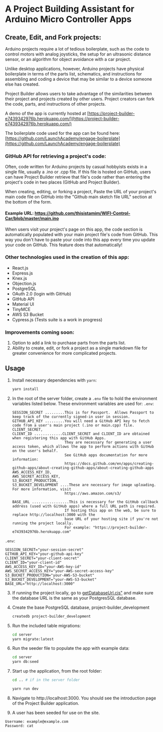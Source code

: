 # A Project Building Assistant for Arduino Micro Controller Apps

## Create, Edit, and Fork projects:

Arduino projects require a lot of tedious boilerplate, such as the code to control motors with analog joysticks, the setup for an ultrasonic distance sensor, or an algorithm for object avoidance with a car project.  

Unlike desktop applications, however, Arduino projects have physical boilerplate in terms of the parts list, schematics, and instructions for assembling and coding a device that may be similar to a device someone else has created.

Project Builder allows users to take advantage of the similarities between their project and projects created by other users.  Project creators can fork the code, parts, and instructions of other projects.

A demo of the app is currently hosted at [https://project-builder-e7439342976b.herokuapp.com/](https://project-builder-e7439342976b.herokuapp.com/)

The boilerplate code used for the app can be found here:
[https://github.com/LaunchAcademy/engage-boilerplate](https://github.com/LaunchAcademy/engage-boilerplate)

### GitHub API for retrieving a project's code:

Often, code written for Arduino projects by casual hobbyists exists in a single file, usually a .ino or .cpp file.  If this file is hosted on GitHub, users can have Project Builder retrieve that file's code rather than entering the project's code in two places (GitHub and Project Builder).

When creating, editing, or forking a project, Paste the URL of your project's main code file on GitHub into the "Github main sketch file URL" section at the bottom of the form.
#### Example URL: https://github.com/thisistamim/WIFI-Control-Car/blob/master/main.ino

When users visit your project's page on this app, the code section is automatically populated with your main project file's code from GitHub. This way you don't have to paste your code into this app every time you update your code on GitHub. This feature does that automatically!


### Other technologies used in the creation of this app:

- React.js
- Express.js
- Knex.js
- Objection.js
- PostgreSQL
- OAuth 2.0 (login with GitHub)
- GitHub API
- Material UI
- TinyMCE
- AWS S3 Bucket
- Cypress.js (Tests suite is a work in progress)

### Improvements coming soon:

1. Option to add a link to purchase parts from the parts list.
2. Ability to create, edit, or fork a project as a single markdown file for greater convenience for more complicated projects.

## Usage

1. Install necessary dependencies with `yarn`:

   ```sh
   yarn install
   ```

2. In the root of the server folder, create a `.env` file to hold the environment variables listed below.  These environment variables are used for:
`.env`:
   ```env
   SESSION_SECRET .........This is for Passport.  Allows Passport to keep track of the currently signed-in user in session.
   GITHUB_API_KEY .........You will need a GitHub API key to fetch code from a user's main project (.ino or main.cpp) file.
   CLIENT_SECRET,
   CLIENT_ID .............CLIENT_SECRET and CLIENT_ID are obtained when registering this app with GitHub Apps.  
                           They are necessary for generating a user access token, which allows the app to perform actions with GitHub on the user's behalf.
                           See GitHub apps documentation for more information:
                           https://docs.github.com/en/apps/creating-github-apps/about-creating-github-apps/about-creating-github-apps 
   AWS_ACCESS_KEY_ID,
   AWS_SECRET_ACCESS_KEY,
   S3_BUCKET_PRODUCTION,
   S3_BUCKET_DEVELOPMENT ....These are necessary for image uploading.  For more information, visit
                           https://aws.amazon.com/s3/
                           
   BASE_URL .................This is necessary for the GitHub callback address (used with GitHub apps) where a full URL path is required.
                           If hosting this app on the web, be sure to replace http://localhost:3000 with the
                           base URL of your hosting site if you're not running the project locally. 
                           For example: "https://project-builder-e7439342976b.herokuapp.com"
   ```

 `.env`:
   ```env
   SESSION_SECRET="your-session-secret"
   GITHUB_API_KEY="your-github-api-key"
   CLIENT_SECRET="your-client-secret"
   CLIENT_ID="your-client-id"
   AWS_ACCESS_KEY_ID="your-AWS-key-id"
   AWS_SECRET_ACCESS_KEY="your-AWS-secret-access-key"
   S3_BUCKET_PRODUCTION="your-AWS-S3-bucket"
   S3_BUCKET_DEVELOPMENT="your-AWS-S3-bucket"
   BASE_URL="http://localhost:3000"
   ```

3. If running the project locally, go to [getDatabaseUrl.cjs"](client/config/getDatabaseUrl.cjs) 
   and make sure the database URL is the same as your PostgresSQL database.


4. Create the base PostgreSQL database, project-builder_development

   ```sh
   createdb project-builder_development
   ```

5. Run the included table migrations:

   ```sh
   cd server
   yarn migrate:latest
   ```

6. Run the seeder file to populate the app with example data:

   ```sh
   cd server
   yarn db:seed
   
   ```

7. Start up the application, from the root folder:

   ```sh
   cd .. # if in the server folder

   yarn run dev
   ```

8. Navigate to http://localhost:3000. You should see the introduction page of the Project Builder application.

9. A user has been seeded for use on the site.

```
Username: example@example.com
Password: cat
```
